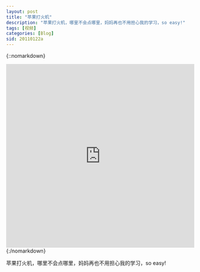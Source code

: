 ```yaml
---
layout: post
title: "苹果打火机"
description: "苹果打火机，哪里不会点哪里，妈妈再也不用担心我的学习，so easy!"
tags: [视频]
categories: [Blog]
sid: 20110122a
---
```


{::nomarkdown}
<iframe height=498 width=510 src='http://player.youku.com/embed/XMjM4ODQ1NzA0' frameborder=0 'allowfullscreen'></iframe>
{:/nomarkdown}

苹果打火机，哪里不会点哪里，妈妈再也不用担心我的学习，so easy!